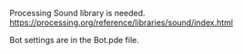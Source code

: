 Processing Sound library is needed.
https://processing.org/reference/libraries/sound/index.html

Bot settings are in the Bot.pde file.
